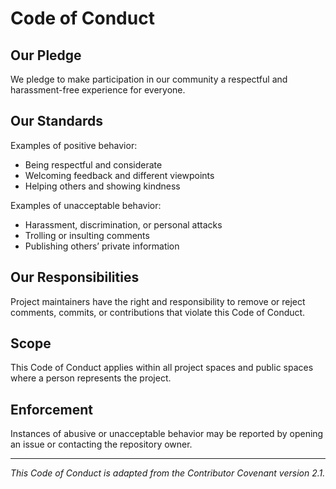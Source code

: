 # Code of Conduct

## Our Pledge
We pledge to make participation in our community a respectful and harassment-free experience for everyone.

## Our Standards
Examples of positive behavior:
- Being respectful and considerate
- Welcoming feedback and different viewpoints
- Helping others and showing kindness

Examples of unacceptable behavior:
- Harassment, discrimination, or personal attacks
- Trolling or insulting comments
- Publishing others’ private information

## Our Responsibilities
Project maintainers have the right and responsibility to remove or reject comments, commits, or contributions that violate this Code of Conduct.

## Scope
This Code of Conduct applies within all project spaces and public spaces where a person represents the project.

## Enforcement
Instances of abusive or unacceptable behavior may be reported by opening an issue or contacting the repository owner.

---

*This Code of Conduct is adapted from the Contributor Covenant version 2.1.*
